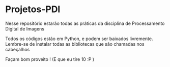 # Projetos-PDI

Nesse repositório estarão todas as práticas da disciplina de Processamento Digital de Imagens

Todos os códigos estão em Python, e podem ser baixados livremente. Lembre-se de instalar todas as bibliotecas que são chamadas nos cabeçalhos


Façam bom proveito ! (E que eu tire 10 :P )
